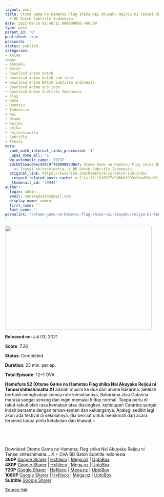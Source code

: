 ```yaml
---
layout: post
title: Otome Game no Hametsu Flag shika Nai Akuyaku Reijou ni Tensei shiteshimatta…
  X BD Batch Subtitle Indonesia
date: 2022-09-16 02:48:11.000000000 +00:00
type: post
parent_id: '0'
published: true
password: ''
status: publish
categories:
- Anime
tags:
- Akuyaku
- Batch
- Download anime batch
- download anime batch sub indo
- Download Anime Batch Subtitle Indonesia
- Download Anime sub indo
- Download Anime Subtitle Indonesia
- Flag
- Game
- Hametsu
- Indonesia
- Nai
- Otome
- Reijou
- shika
- shiteshimatta
- Subtitle
- Tensei
meta:
  rank_math_internal_links_processed: '1'
  _wpas_done_all: '1'
  wp_automatic_camp: '29737'
  2dcb67beac64ec434c9f70309807d0e7: Otome Game no Hametsu Flag shika Nai Akuyaku Reijou
    ni Tensei shiteshimatta… X BD Batch Subtitle Indonesia
  original_link: https://kusonime.com/hamefura-s2-batch-sub-indo/
  _jetpack_related_posts_cache: a:1:{s:32:"8f6677c9d6b0f903e98ad32ec61f8deb";a:2:{s:7:"expires";i:1663399181;s:7:"payload";a:3:{i:0;a:1:{s:2:"id";i:26471;}i:1;a:1:{s:2:"id";i:26299;}i:2;a:1:{s:2:"id";i:29800;}}}}
  _thumbnail_id: '29944'
author:
  login: admin
  email: senseads014@gmail.com
  display_name: admin
  first_name: ''
  last_name: ''
permalink: "/otome-game-no-hametsu-flag-shika-nai-akuyaku-reijou-ni-tensei-shiteshimatta-x-bd-batch-subtitle-indonesia/"
---
```

<p><img width="480" height="340" src="{{ site.baseurl }}/assets/2022/09/Otome-Game-no-Hametsu-Flag-shika-Nai-Akuyaku-Reijou-ni-Tensei-shiteshimatta-Season-2-480x340.jpg" class="attachment-thumb-large size-thumb-large wp-post-image" alt="" loading="lazy" title="Otome Game no Hametsu Flag shika Nai Akuyaku Reijou ni Tensei shiteshimatta… X BD Batch Subtitle Indonesia" srcset="https://kusonime.com/wp-content/uploads/2021/04/Otome-Game-no-Hametsu-Flag-shika-Nai-Akuyaku-Reijou-ni-Tensei-shiteshimatta-Season-2-480x340.jpg 480w, https://kusonime.com/wp-content/uploads/2021/04/Otome-Game-no-Hametsu-Flag-shika-Nai-Akuyaku-Reijou-ni-Tensei-shiteshimatta-Season-2-300x212.jpg 300w, https://kusonime.com/wp-content/uploads/2021/04/Otome-Game-no-Hametsu-Flag-shika-Nai-Akuyaku-Reijou-ni-Tensei-shiteshimatta-Season-2-768x544.jpg 768w, https://kusonime.com/wp-content/uploads/2021/04/Otome-Game-no-Hametsu-Flag-shika-Nai-Akuyaku-Reijou-ni-Tensei-shiteshimatta-Season-2-520x368.jpg 520w, https://kusonime.com/wp-content/uploads/2021/04/Otome-Game-no-Hametsu-Flag-shika-Nai-Akuyaku-Reijou-ni-Tensei-shiteshimatta-Season-2.jpg 1000w" sizes="(max-width: 480px) 100vw, 480px" />
<p><b>Released on</b>: Jul 03, 2021</p>
<p>
<p><b>Score</b>: 7.26</p>
<p>
<p><b>Status</b>: Completed</p>
<p>
<p><b>Duration</b>: 23 min. per ep.</p>
<p>
<p><b>Total Episode</b>: 12+1 OVA</p>
<p>
<p><strong>Hamefura S2 (Otome Game no Hametsu Flag shika Nai Akuyaku Reijou ni Tensei shiteshimatta X) </strong>adalah musim ke dua dari anime Bakarina. Setelah berhasil menghadapi semua rute kematiannya, Bakariana atau Catarina merasa sangat senang dan ingin memulai hidup normal. Tanpa perlu di takut-takuti oleh rasa kematian atau diasingkan, kehidupan Catarina sangat indah bersama dengan teman-teman dan keluarganya. Apalagi sedikit lagi akan ada festival di sekolahnya, dia berniat untuk menikmati dari acara tersebut tanpa perlu ketakutan dan khawatir.</p>
<p>
<p> </p>
<p>
<p> </p>
<p>
<div class="smokeddl">
<div class="smokettl">Download Otome Game no Hametsu Flag shika Nai Akuyaku Reijou ni Tensei shiteshimatta... X + OVA BD Batch Subtitle Indonesia</div>
<div class="smokeurl"><strong>360P</strong> <a href="https://acefile.co/f/64774190/kusonime-bakarina-s2-bd-360p-rar" target="_blank" rel="noopener noreferrer">Google Sharer</a> | <a href="https://hxfile.co/g0yh33cic2ut" target="_blank" rel="noopener">Hxfileco</a> | <a href="https://mega.nz/file/xqZzHCKJ#0iDKT_KWJBqBM0gQUhvIItDBlWMOuKCoB1eWW_cOm44" target="_blank" rel="noopener">Mega.nz</a> | <a href="https://uptobox.com/1k8hlnh5we52" target="_blank" rel="noopener">UptoBox</a></div>
<div class="smokeurl"><strong>480P</strong> <a href="https://acefile.co/f/64774193/kusonime-bakarina-s2-bd-480p-rar" target="_blank" rel="noopener noreferrer">Google Sharer</a> | <a href="https://hxfile.co/njktsmov34i1" target="_blank" rel="noopener">Hxfileco</a> | <a href="https://mega.nz/file/x6BRCS6R#qdpEnpRM9c5GafFc-oyv4RGn5Q7OrGh-Hki3etzQ5kA" target="_blank" rel="noopener">Mega.nz</a> | <a href="https://uptobox.com/ze20v3x9p74l" target="_blank" rel="noopener">UptoBox</a></div>
<div class="smokeurl"><strong>720P</strong> <a href="https://acefile.co/f/64774196/kusonime-bakarina-s2-bd-720p-rar" target="_blank" rel="noopener noreferrer">Google Sharer</a> | <a href="https://hxfile.co/wk7y2o1hvhfo" target="_blank" rel="noopener">Hxfileco</a> | <a href="https://mega.nz/file/hnBVxKrI#6HYO0AphYCHYVgXlJZDE_H_svz9_GDKtH1BA6CRNGC0" target="_blank" rel="noopener">Mega.nz</a> | <a href="https://uptobox.com/mtf2pvk4jha4" target="_blank" rel="noopener">UptoBox</a></div>
<div class="smokeurl"><strong>1080P</strong> <a href="https://acefile.co/f/64774199/kusonime-bakarina-s2-bd-1080p-rar" target="_blank" rel="noopener noreferrer">Google Sharer</a> | <a href="https://hxfile.co/cfki3rbv1nee" target="_blank" rel="noopener">Hxfileco</a> | <a href="https://mega.nz/file/8S4EmK4Q#iT0DCi5689TBQKEpfx-dEvAbf4RS9s6Aq0LVpUhs1S0" target="_blank" rel="noopener">Mega.nz</a> | <a href="https://uptobox.com/1dryze07dche" target="_blank" rel="noopener">UptoBox</a></div>
<div class="smokeurl"><strong>Subtitle</strong> <a href="https://acefile.co/f/64774200/kusonime-bakarina-s2-bd-fontsubs-rar" target="_blank" rel="noopener noreferrer">Google Sharer</a></div>
</div>
<p><a href="https://kusonime.com/hamefura-s2-batch-sub-indo/">Source link </a></p>
